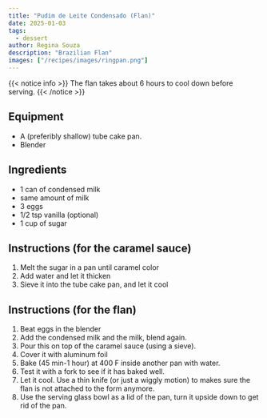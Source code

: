 ```yaml
---
title: "Pudim de Leite Condensado (Flan)"
date: 2025-01-03
tags:
  - dessert
author: Regina Souza
description: "Brazilian Flan"
images: ["/recipes/images/ringpan.png"]
---
```


{{< notice info >}} The flan takes about 6 hours to cool down before serving.
{{< /notice >}}

## Equipment

- A (preferibly shallow) tube cake pan.
- Blender

## Ingredients

- 1 can of condensed milk
- same amount of milk
- 3 eggs
- 1/2 tsp vanilla (optional)
- 1 cup of sugar

## Instructions (for the caramel sauce)

1. Melt the sugar in a pan until caramel color
2. Add water and let it thicken
3. Sieve it into the tube cake pan, and let it cool

## Instructions (for the flan)

1. Beat eggs in the blender
2. Add the condensed milk and the milk, blend again.
3. Pour this on top of the caramel sauce (using a sieve).
4. Cover it with aluminum foil
5. Bake (45 min-1 hour) at 400 F inside another pan with water.
6. Test it with a fork to see if it has baked well.
7. Let it cool. Use a thin knife (or just a wiggly motion) to makes sure the
   flan is not attached to the form anymore.
8. Use the serving glass bowl as a lid of the pan, turn it upside down to get
   rid of the pan.
